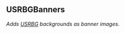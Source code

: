 ## USRBGBanners
_Adds [USRBG](https://github.com/Discord-Custom-Covers/usrbg) backgrounds as banner images._
